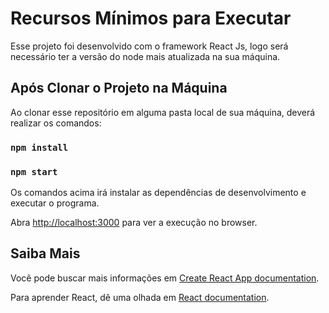# Recursos Mínimos para Executar

Esse projeto foi desenvolvido com o framework React Js, logo será necessário ter a versão do node mais atualizada na sua máquina.

## Após Clonar o Projeto na Máquina

Ao clonar esse repositório em alguma pasta local de sua máquina, deverá realizar os comandos:

### `npm install`

### `npm start`

Os comandos acima irá instalar as dependências de desenvolvimento e executar o programa.

Abra [http://localhost:3000](http://localhost:3000) para ver a execução no browser.

## Saiba Mais

Você pode buscar mais informações em [Create React App documentation](https://facebook.github.io/create-react-app/docs/getting-started).

Para aprender React, dê uma olhada em [React documentation](https://reactjs.org/).
